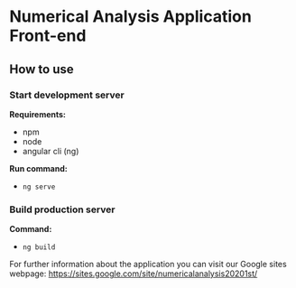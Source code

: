 # Numerical Analysis Application Front-end

## How to use

### Start development server

**Requirements:**
* npm
* node
* angular cli (ng) 

**Run command:**

* `ng serve`

### Build production server

**Command:**
* `ng build`

For further information about the application you can visit our Google sites webpage: https://sites.google.com/site/numericalanalysis20201st/
